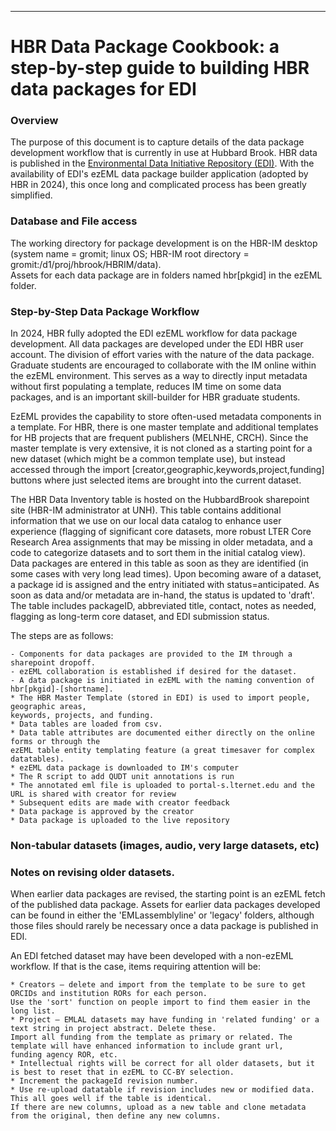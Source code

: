 ---
# HBR Data Package Cookbook: a step-by-step guide to building HBR data packages for EDI
### Overview
The purpose of this document is to capture details of the data package development workflow that is currently in use at Hubbard Brook. HBR data is published
in the [Environmental Data Initiative Repository (EDI)](https://edirepository.org). With the availability 
of EDI's ezEML data package builder application (adopted by HBR in 2024), this once long and complicated process has been greatly simplified.
### Database and File access
The working directory for package development is on the HBR-IM desktop (system name = gromit; linux OS; HBR-IM root directory = gromit:/d1/proj/hbrook/HBRIM/data).  
Assets for each data package are in folders named hbr[pkgid] in the ezEML folder. 
### Step-by-Step Data Package Workflow
In 2024, HBR fully adopted the EDI ezEML workflow for data package development. All data packages are developed under the EDI HBR user account. 
The division of effort varies with the nature of the data package. Graduate students are encouraged to collaborate with the IM online within the ezEML environment. 
This serves as a way to directly input metadata without first populating a template, reduces IM time on some data packages, and is an important skill-builder for HBR graduate students. 

EzEML provides the capability to store often-used metadata components in a template. For HBR, there is one master template and additional templates for 
HB projects that are frequent publishers (MELNHE, CRCH). Since the master template is very extensive, it is not cloned as a starting point for a new 
dataset (which might be a common template use), but instead accessed through the import [creator,geographic,keywords,project,funding] buttons where just selected 
items are brought into the current dataset.

The HBR Data Inventory table is hosted on the HubbardBrook sharepoint site (HBR-IM administrator at UNH). This table contains additional information that we 
use on our local data catalog to enhance user experience (flagging of significant core datasets, more robust LTER Core Research Area assignments that may be missing in 
older metadata, and a code to categorize datasets and to sort them in the initial catalog view). Data packages are entered in this table as soon as they are identified 
(in some cases with very long lead times). Upon becoming aware of a dataset, a package id is assigned and the entry initiated with status=anticipated.  As soon as data and/or 
metadata are in-hand, the status is updated to 'draft'.  The table includes packageID, abbreviated title, contact, notes as needed, flagging as long-term core dataset, and EDI submission status. 

The steps are as follows: 

    - Components for data packages are provided to the IM through a sharepoint dropoff.
    - ezEML collaboration is established if desired for the dataset.
    - A data package is initiated in ezEML with the naming convention of hbr[pkgid]-[shortname].
    * The HBR Master Template (stored in EDI) is used to import people, geographic areas, 
    keywords, projects, and funding.
    * Data tables are loaded from csv.
    * Data table attributes are documented either directly on the online forms or through the 
    ezEML table entity templating feature (a great timesaver for complex datatables).
    * ezEML data package is downloaded to IM's computer 
    * The R script to add QUDT unit annotations is run
    * The annotated eml file is uploaded to portal-s.lternet.edu and the URL is shared with creator for review
    * Subsequent edits are made with creator feedback
    * Data package is approved by the creator
    * Data package is uploaded to the live repository

### Non-tabular datasets (images, audio, very large datasets, etc)
    
### Notes on revising older datasets.

When earlier data packages are revised, the starting point is an ezEML fetch of the published data package. 
Assets for earlier data packages developed can be found in either the 'EMLassemblyline' or 'legacy' folders, although those files should rarely 
be necessary once a data package is published in EDI.  

An EDI fetched dataset may have been developed with a non-ezEML workflow. If that is the case, items requiring 
attention will be:

    * Creators – delete and import from the template to be sure to get ORCIDs and institution RORs for each person. 
    Use the 'sort' function on people import to find them easier in the long list.
    * Project – EMLAL datasets may have funding in 'related funding' or a text string in project abstract. Delete these. 
    Import all funding from the template as primary or related. The template will have enhanced information to include grant url, 
    funding agency ROR, etc.
    * Intellectual rights will be correct for all older datasets, but it is best to reset that in ezEML to CC-BY selection.
    * Increment the packageId revision number.
    * Use re-upload datatable if revision includes new or modified data. This all goes well if the table is identical. 
    If there are new columns, upload as a new table and clone metadata from the original, then define any new columns.

